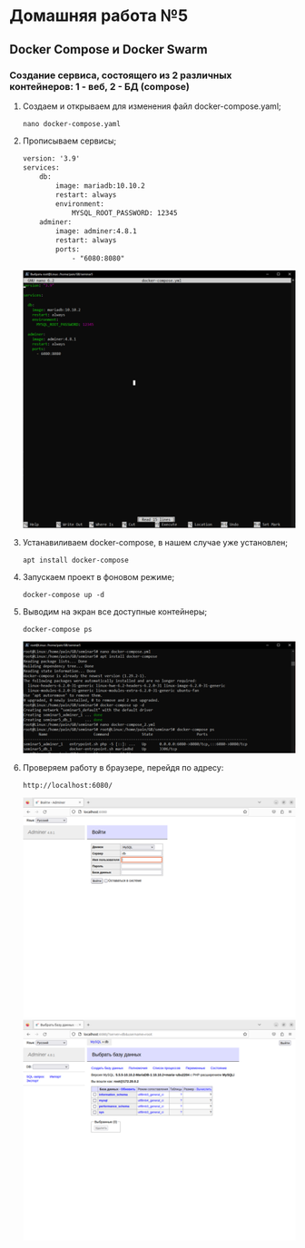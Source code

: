 # Домашняя работа №5
## Docker Compose и Docker Swarm
### Создание сервиса, состоящего из 2 различных контейнеров: 1 - веб, 2 - БД (compose)

1. Создаем и открываем для изменения файл docker-compose.yaml;
    ```
    nano docker-compose.yaml
    ```

2. Прописываем сервисы;
    ```
    version: '3.9'
    services:
        db:
            image: mariadb:10.10.2
            restart: always
            environment:
                MYSQL_ROOT_PASSWORD: 12345
        adminer:
            image: adminer:4.8.1
            restart: always
            ports:
                - "6080:8080"
    ```
    ![ ](Scrin/Scrin4.png)

3. Устанавиливаем docker-compose, в нашем случае уже установлен;
    ```
    apt install docker-compose
    ```

4. Запускаем проект в фоновом режиме;
    ```
    docker-compose up -d
    ```

5. Выводим на экран все доступные контейнеры;
    ```
    docker-compose ps
    ```
    ![docker-compose ](Scrin/Scrin1.png)

6. Проверяем работу в браузере, перейдя по адресу:
    ```
    http://localhost:6080/
    ```
    ![http://localhost:6080/](Scrin/Scrin2.png)
    ![http://localhost:6080/](Scrin/Scrin3.png)